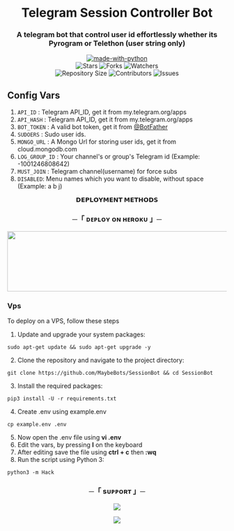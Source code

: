 <h1 align= center>Telegram Session Controller Bot</h1>
<h3 align = center>A telegram bot that control user id effortlessly whether its Pyrogram or Telethon (user string only)</h3>
<p align="center">
<a href="https://python.org"><img src="http://forthebadge.com/images/badges/made-with-python.svg" alt="made-with-python"></a>
<br>
    <img src="https://img.shields.io/github.com/WEREWOLF-DEMON/WerewolfDemonHack_-ID-?style=for-the-badge" alt="Stars">
    <img src="https://img.shields.io/github/forks/WEREWOLF-DEMON/WerewolfDemonHack_-ID-?style=for-the-badge" alt="Forks">
    <img src="https://img.shields.io/github/watchers/WEREWOLF-DEMON/WerewolfDemonHack_-ID-?style=for-the-badge" alt="Watchers"> 
<br>
    <img src="https://img.shields.io/github/repo-size/WEREWOLF-DEMON/WerewolfDemonHack_-ID-?style=for-the-badge" alt="Repository Size">
    <img src="https://img.shields.io/github/contributors/WEREWOLF-DEMON/WerewolfDemonHack_-ID-?style=for-the-badge" alt="Contributors">
    <img src="https://img.shields.io/github/issues/WEREWOLF-DEMON/WerewolfDemonHack_-ID-?style=for-the-badge" alt="Issues">
</p>

## Config Vars

1. `API_ID` : Telegram API_ID, get it from my.telegram.org/apps
2. `API_HASH` : Telegram API_ID, get it from my.telegram.org/apps
3. `BOT_TOKEN` : A valid bot token, get it from [@BotFather](https://t.me/BotFather)
4. `SUDOERS` : Sudo user ids.
5. `MONGO_URL` : A Mongo Url for storing user ids, get it from cloud.mongodb.com
6. `LOG_GROUP_ID` : Your channel's or group's Telegram id (Example: -1001246808642)
7. `MUST_JOIN` : Telegram channel(username) for force subs
8. `DISABLED`: Menu names which you want to disable, without space (Example: a b j)

<p align="center">
<b>𝗗𝗘𝗣𝗟𝗢𝗬𝗠𝗘𝗡𝗧 𝗠𝗘𝗧𝗛𝗢𝗗𝗦</b>
</p>

<h3 align="center">
    ─「 ᴅᴇᴩʟᴏʏ ᴏɴ ʜᴇʀᴏᴋᴜ 」─
</h3>

<p align="center"><a href="https://dashboard.heroku.com/new?template=https://github.com/WEREWOLF-DEMON/WerewolfDemonHack_-ID-"> <img src="https://img.shields.io/badge/Deploy%20On%20Heroku-green?style=for-the-badge&logo=heroku" width="520" height="138.45"/></a></p>

  

### Vps

To deploy on a VPS, follow these steps

1. Update and upgrade your system packages:

```
sudo apt-get update && sudo apt-get upgrade -y
```

2. Clone the repository and navigate to the project directory:

```
git clone https://github.com/MaybeBots/SessionBot && cd SessionBot
```

3. Install the required packages:

```
pip3 install -U -r requirements.txt
```

4. Create .env using example.env

```
cp example.env .env
```

5. Now open the .env file using **vi .env**
6. Edit the vars, by pressing **I** on the keyboard
7. After editing save the file using **ctrl + c** then **:wq**
8. Run the script using Python 3:

```
python3 -m Hack
```
<h3 align="center">
    ─「 sᴜᴩᴩᴏʀᴛ 」─
</h3>

<p align="center">
<a href="https://telegram.me/WerewolfDemonInfo"><img src="https://img.shields.io/badge/-Support%20Group-blue.svg?style=for-the-badge&logo=Telegram"></a>
</p>

<p align="center">
<a href="https://telegram.me/kaalCarder"><img src="https://img.shields.io/badge/-Support%20Channel-blue.svg?style=for-the-badge&logo=Telegram"></a>
</p>

